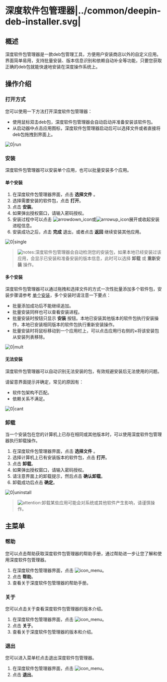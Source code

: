# 深度软件包管理器|../common/deepin-deb-installer.svg|

## 概述

深度软件包管理器是一款deb包管理工具，方便用户安装商店以外的自定义应用。界面简单易用，支持批量安装、版本信息识别和依赖自动补全等功能，只要您获取正确的deb包就能快速地安装在深度操作系统上。






## 操作介绍


### 打开方式

您可以使用一下方法打开深度软件包管理器：

- 使用鼠标双击deb包，深度软件包管理器会自动启动并准备安装该软件包。
- 从启动器中点击应用图标，深度软件包管理器启动后可以选择文件或者直接将deb包拖拽到界面上。

![0|run](jpg/run.jpg)

### 安装

深度软件包管理器可以安装单个应用，也可以批量安装多个应用。

#### 单个安装

1.  在深度软件包管理器界面，点击 **选择文件** 。
2.  选择需要安装的软件包，点击 **打开**。
3.  点击 **安装**。
4.  如果弹出授权窗口，请输入密码授权。
5.  安装过程中可以点击 ![arrowdown_icon](icon/arrowdown_icon.svg)或![arrowup_icon](icon/arrowup_icon.svg)展开或收起安装进程信息。
6.  安装成功之后，点击 **完成** 退出，或者点击 **返回** 继续安装其他应用。

![0|single](jpg/single.jpg)

>![notes](icon/notes.svg):深度软件包管理器会自动检测您的安装包，如果本地已经安装过该应用，会显示已安装和准备安装的版本信息，此时可以选择 **卸载** 或 **重新安装** 操作。




#### 多个安装

深度软件包管理器可以通过拖拽和选择文件的方式一次性批量添加多个软件包，安装步骤请参考 [单个安装](单个安装)，多个安装时请注意一下要点：

- 批量添加成功后不能继续追加。
- 批量安装同样也可以查看安装进程。
- 批量安装时按钮只显示 **安装** 按钮。本地已安装其他版本的软件包执行安装操作，本地已安装相同版本的软件包执行重新安装操作。
- 批量安装时将鼠标移动到一个应用栏上，可以点击应用行右侧的×将该安装包从安装列表移除。


![0|mult](jpg/mult.jpg)


#### 无法安装

深度软件包管理器可以自动识别无法安装的包，有效规避安装后无法使用的问题。

请留意界面提示并确定，常见的原因有：

- 软件包架构不匹配。
- 依赖关系不满足。


![0|cant](jpg/cant.jpg)


### 卸载

当一个安装包在您的计算机上已存在相同或其他版本时，可以使用深度软件包管理器执行卸载操作。

1. 在深度软件包管理器界面，点击 **选择文件** 。
2. 选择计算机上已有安装版本的软件包，点击 **打开**。
3. 点击 **卸载**。
4. 如果弹出授权窗口，请输入密码授权。
5. 请注意界面上的卸载提示，然后点击 **确认卸载**。
6. 卸载成功后点击 **确定**。

![0|uninstall](jpg/uninstall.jpg)

> ![attention](icon/attention.svg):卸载某些应用可能会对系统或其他软件产生影响，请谨慎操作。




## 主菜单

### 帮助

您可以点击帮助获取深度软件包管理器的帮助手册，通过帮助进一步让您了解和使用深度软件包管理器。

1. 在深度软件包管理器界面，点击 ![icon_menu](icon/icon_menu.svg)。
2. 点击 **帮助**。
3. 查看关于深度软件包管理器的帮助手册。


### 关于

您可以点击关于查看深度软件包管理器的版本介绍。

1. 在深度软件包管理器界面，点击 ![icon_menu](icon/icon_menu.svg)。
2. 点击 **关于**。
3. 查看关于深度软件包管理器的版本和介绍。


### 退出

您可以进入菜单栏点击退出深度软件包管理器。

1. 在深度软件包管理器界面，点击 ![icon_menu](icon/icon_menu.svg)。
2. 点击 **退出**。

